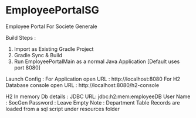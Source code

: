 # EmployeePortalSG
Employee Portal For Societe Generale

Build Steps :

1. Import as Existing Gradle Project
2. Gradle Sync & Build
3. Run EmployeePortalMain as a normal Java Application [Default uses port 8080]

Launch Config :
For Application open URL : http://localhost:8080
For H2 Database console open URL : http://localhost:8080/h2-console

H2 In memory Db details :
JDBC URL: jdbc:h2:mem:employeeDB
User Name : SocGen
Password : Leave Empty
Note : Department Table Records are loaded from a sql script under resources folder
